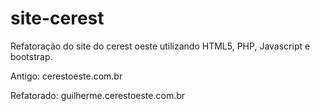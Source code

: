 # site-cerest
Refatoração do site do cerest oeste utilizando HTML5, PHP, Javascript e bootstrap.

Antigo:
cerestoeste.com.br

Refatorado:
guilherme.cerestoeste.com.br

